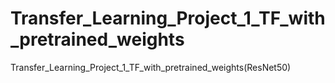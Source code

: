 # Transfer_Learning_Project_1_TF_with_pretrained_weights
Transfer_Learning_Project_1_TF_with_pretrained_weights(ResNet50)
